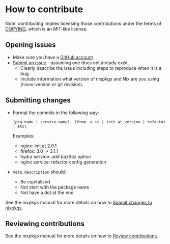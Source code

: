 # How to contribute

Note: contributing implies licensing those contributions
under the terms of [COPYING](../COPYING), which is an MIT-like license.

## Opening issues

* Make sure you have a [GitHub account](https://github.com/signup/free)
* [Submit an issue](https://github.com/NixOS/nixpkgs/issues) - assuming one does not already exist.
  * Clearly describe the issue including steps to reproduce when it is a bug.
  * Include information what version of nixpkgs and Nix are you using (nixos-version or git revision).

## Submitting changes

* Format the commits in the following way:

  `(pkg-name | service-name): (from -> to | init at version | refactor | etc)`

  Examples:

  * nginx: init at 2.0.1
  * firefox: 3.0 -> 3.1.1
  * hydra service: add bazBaz option
  * nginx service: refactor config generation

* `meta.description` should:
  * Be capitalized
  * Not start with the package name
  * Not have a dot at the end

See the nixpkgs manual for more details on how to [Submit changes to nixpkgs](https://nixos.org/nixpkgs/manual/#chap-submitting-changes).

## Reviewing contributions

See the nixpkgs manual for more details on how to [Review contributions](http://hydra.nixos.org/job/nixpkgs/trunk/manual/latest/download-by-type/doc/manual#chap-reviewing-contributions).
